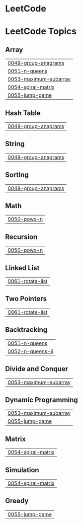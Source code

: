 # LeetCode
<!---LeetCode Topics Start-->
# LeetCode Topics
## Array
|  |
| ------- |
| [0049-group-anagrams](https://github.com/Hiruvinda/LeetCode/tree/master/0049-group-anagrams) |
| [0051-n-queens](https://github.com/Hiruvinda/LeetCode/tree/master/0051-n-queens) |
| [0053-maximum-subarray](https://github.com/Hiruvinda/LeetCode/tree/master/0053-maximum-subarray) |
| [0054-spiral-matrix](https://github.com/Hiruvinda/LeetCode/tree/master/0054-spiral-matrix) |
| [0055-jump-game](https://github.com/Hiruvinda/LeetCode/tree/master/0055-jump-game) |
## Hash Table
|  |
| ------- |
| [0049-group-anagrams](https://github.com/Hiruvinda/LeetCode/tree/master/0049-group-anagrams) |
## String
|  |
| ------- |
| [0049-group-anagrams](https://github.com/Hiruvinda/LeetCode/tree/master/0049-group-anagrams) |
## Sorting
|  |
| ------- |
| [0049-group-anagrams](https://github.com/Hiruvinda/LeetCode/tree/master/0049-group-anagrams) |
## Math
|  |
| ------- |
| [0050-powx-n](https://github.com/Hiruvinda/LeetCode/tree/master/0050-powx-n) |
## Recursion
|  |
| ------- |
| [0050-powx-n](https://github.com/Hiruvinda/LeetCode/tree/master/0050-powx-n) |
## Linked List
|  |
| ------- |
| [0061-rotate-list](https://github.com/Hiruvinda/LeetCode/tree/master/0061-rotate-list) |
## Two Pointers
|  |
| ------- |
| [0061-rotate-list](https://github.com/Hiruvinda/LeetCode/tree/master/0061-rotate-list) |
## Backtracking
|  |
| ------- |
| [0051-n-queens](https://github.com/Hiruvinda/LeetCode/tree/master/0051-n-queens) |
| [0052-n-queens-ii](https://github.com/Hiruvinda/LeetCode/tree/master/0052-n-queens-ii) |
## Divide and Conquer
|  |
| ------- |
| [0053-maximum-subarray](https://github.com/Hiruvinda/LeetCode/tree/master/0053-maximum-subarray) |
## Dynamic Programming
|  |
| ------- |
| [0053-maximum-subarray](https://github.com/Hiruvinda/LeetCode/tree/master/0053-maximum-subarray) |
| [0055-jump-game](https://github.com/Hiruvinda/LeetCode/tree/master/0055-jump-game) |
## Matrix
|  |
| ------- |
| [0054-spiral-matrix](https://github.com/Hiruvinda/LeetCode/tree/master/0054-spiral-matrix) |
## Simulation
|  |
| ------- |
| [0054-spiral-matrix](https://github.com/Hiruvinda/LeetCode/tree/master/0054-spiral-matrix) |
## Greedy
|  |
| ------- |
| [0055-jump-game](https://github.com/Hiruvinda/LeetCode/tree/master/0055-jump-game) |
<!---LeetCode Topics End-->